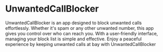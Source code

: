 # UnwantedCallBlocker
UnwantedCallBlocker is an app designed to block unwanted calls effortlessly. Whether it's spam or any other unwanted number, this app gives you control over who can reach you. With a user-friendly interface, managing your block list is simple and effective. Enjoy a peaceful experience by keeping unwanted calls at bay with UnwantedCallBlocker
